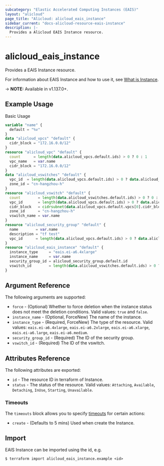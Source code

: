 ```yaml
---
subcategory: "Elastic Accelerated Computing Instances (EAIS)"
layout: "alicloud"
page_title: "Alicloud: alicloud_eais_instance"
sidebar_current: "docs-alicloud-resource-eais-instance"
description: |-
  Provides a Alicloud EAIS Instance resource.
---
```


# alicloud\_eais\_instance

Provides a EAIS Instance resource.

For information about EAIS Instance and how to use it, see [What is Instance](https://help.aliyun.com/document_detail/185066.html).

-> **NOTE:** Available in v1.137.0+.

## Example Usage

Basic Usage

```terraform
variable "name" {
  default = "%v"
}
data "alicloud_vpcs" "default" {
  cidr_block = "172.16.0.0/12"
}
resource "alicloud_vpc" "default" {
  count      = length(data.alicloud_vpcs.default.ids) > 0 ? 0 : 1
  vpc_name   = var.name
  cidr_block = "172.16.0.0/12"
}
data "alicloud_vswitches" "default" {
  vpc_id  = length(data.alicloud_vpcs.default.ids) > 0 ? data.alicloud_vpcs.default.ids[0] : alicloud_vpc.default[0].id
  zone_id = "cn-hangzhou-h"
}
resource "alicloud_vswitch" "default" {
  count        = length(data.alicloud_vswitches.default.ids) > 0 ? 0 : 1
  vpc_id       = length(data.alicloud_vpcs.default.ids) > 0 ? data.alicloud_vpcs.default.ids[0] : alicloud_vpc.default[0].id
  cidr_block   = cidrsubnet(data.alicloud_vpcs.default.vpcs[0].cidr_block, 8, 2)
  zone_id      = "cn-hangzhou-h"
  vswitch_name = var.name
}
resource "alicloud_security_group" "default" {
  name        = var.name
  description = "tf test"
  vpc_id      = length(data.alicloud_vpcs.default.ids) > 0 ? data.alicloud_vpcs.default.ids[0] : alicloud_vpc.default[0].id
}
resource "alicloud_eais_instance" "default" {
  instance_type     = "eais.ei-a6.4xlarge"
  instance_name     = var.name
  security_group_id = alicloud_security_group.default.id
  vswitch_id        = length(data.alicloud_vswitches.default.ids) > 0 ? data.alicloud_vswitches.default.ids[0] : alicloud_vswitch.default[0].id
}
```

## Argument Reference

The following arguments are supported:

* `force` - (Optional) Whether to force deletion when the instance status does not meet the deletion conditions. Valid values: `true` and `false`.
* `instance_name` - (Optional, ForceNew) The name of the instance.
* `instance_type` - (Required, ForceNew) The type of the resource. Valid values: `eais.ei-a6.4xlarge`, `eais.ei-a6.2xlarge`, `eais.ei-a6.xlarge`, `eais.ei-a6.large`, `eais.ei-a6.medium`.
* `security_group_id` - (Required) The ID of the security group.
* `vswitch_id` - (Required) The ID of the vswitch.

## Attributes Reference

The following attributes are exported:

* `id` - The resource ID in terraform of Instance.
* `status` - The status of the resource. Valid values: `Attaching`, `Available`, `Detaching`, `InUse`, `Starting`, `Unavailable`.

### Timeouts

The `timeouts` block allows you to specify [timeouts](https://www.terraform.io/docs/configuration-0-11/resources.html#timeouts) for certain actions:

* `create` - (Defaults to 5 mins) Used when create the Instance.

## Import

EAIS Instance can be imported using the id, e.g.

```
$ terraform import alicloud_eais_instance.example <id>
```
